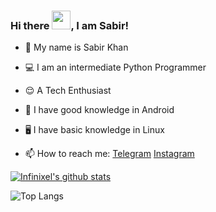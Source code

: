 

### Hi there <img src="https://raw.githubusercontent.com/MartinHeinz/MartinHeinz/master/wave.gif" width="30px">, I am Sabir!

- 🌝 My name is Sabir Khan 
- 💻 I am an intermediate Python Programmer

- 😌 A Tech Enthusiast
- 📱 I have good knowledge in Android
- 🖥️ I have basic knowledge in Linux 
- 📫 How to reach me:
   [Telegram](https://t.me/INFINIXEL)
   [Instagram](https://www.instagram.com/com.insta.sabir)

[![Infinixel's github stats](https://github-readme-stats.vercel.app/api?username=INFI-NIXEL&count_private=false&show_icons=true&theme=blue-green&hide_rank=false)](https://github.com/INFI-NIXEL/github-readme-stats)

![Top Langs](https://github-readme-stats.vercel.app/api/top-langs/?username=INFI-NIXEL&theme=blue-green)



